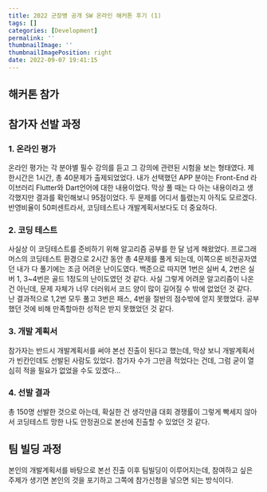 ```yaml
---
title: 2022 군장병 공개 SW 온라인 해커톤 후기 (1)
tags: []
categories: [Development]
permalink: ''
thumbnailImage: ''
thumbnailImagePosition: right
date: 2022-09-07 19:41:15
---
```


<!-- excerpt -->

<!-- toc -->

## 해커톤 참가

## 참가자 선발 과정

### 1. 온라인 평가

온라인 평가는 각 분야별 필수 강의를 듣고 그 강의에 관련된 시험을 보는 형태였다. 제한시간은 1시간, 총 40문제가 출제되었었다. 내가 선택했던 APP 분야는 Front-End 라이브러리 Flutter와 Dart언어에 대한 내용이었다. 막상 풀 때는 다 아는 내용이라고 생각했지만 결과를 확인해보니 95점이었다. 두 문제를 어디서 틀렸는지 아직도 모르겠다.
반영비율이 50퍼센트라서, 코딩테스트나 개발계획서보다도 더 중요하다.

### 2. 코딩 테스트

사실상 이 코딩테스트를 준비하기 위해 알고리즘 공부를 한 달 넘게 해왔었다. 프로그래머스의 코딩테스트 환경으로 2시간 동안 총 4문제를 풀게 되는데, 이쪽으론 비전공자였던 내가 다 풀기에는 조금 어려운 난이도였다. 백준으로 따지면 1번은 실버 4, 2번은 실버 1, 3~4번은 골드 1정도의 난이도였던 것 같다. 사실 그렇게 어려운 알고리즘이 나온 건 아닌데, 문제 자체가 너무 더러워서 코드 양이 많이 길어질 수 밖에 없었던 것 같다. 난 결과적으로 1,2번 모두 풀고 3번은 패스, 4번을 절반의 점수밖에 얻지 못했었다. 공부했던 것에 비해 만족할마한 성적은 받지 못했었던 것 같다.

### 3. 개발 계획서

참가자는 반드시 개발계획서를 써야 본선 진출이 된다고 했는데, 막상 보니 개발계획서가 빈칸인데도 선발된 사람도 있었다. 참가자 수가 그만큼 적었다는 건데, 그럼 굳이 열심히 적을 필요가 없었을 수도 있겠다...

### 4. 선발 결과

총 150명 선발한 것으로 아는데, 확실한 건 생각만큼 대회 경쟁률이 그렇게 빡세지 않아서 코딩테스트 망한 나도 안정권으로 본선에 진출할 수 있었던 것 같다.

## 팀 빌딩 과정

본인의 개발계획서를 바탕으로 본선 진출 이후 팀빌딩이 이루어지는데, 참여하고 싶은 주제가 생기면 본인의 것을 포기하고 그쪽에 참가신청을 넣으면 되는 방식이다.
